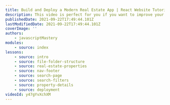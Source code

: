 ```yaml
---
title: Build and Deploy a Modern Real Estate App | React Website Tutorial
description: This video is perfect for you if you want to improve your ReactJS and NextJS skills by building Realtor - an amazing Real Estate Application. With rental homes and for-sale properties, advanced property filtering, property details page with an image carousel, and much more, Realtor is the best Real Estate App that you can currently find on YouTube.
publishedDate: 2021-09-22T17:49:44.101Z
lastModifiedDate: 2021-09-22T17:49:44.101Z
coverImage: ''
authors:
    - javascriptMastery
modules:
    - source: index
lessons:
    - source: intro
    - source: file-folder-structure
    - source: real-estate-properties
    - source: nav-footer
    - source: search-page
    - source: search-filters
    - source: property-details
    - source: deployment
videoId: y47gYvXchXM
---
```

